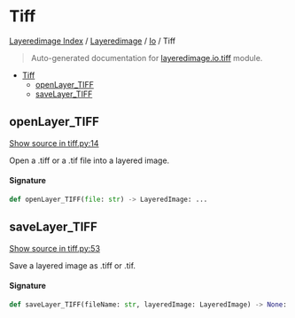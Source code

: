 # Tiff

[Layeredimage Index](../../README.md#layeredimage-index) /
[Layeredimage](../index.md#layeredimage) /
[Io](./index.md#io) /
Tiff

> Auto-generated documentation for [layeredimage.io.tiff](../../../../layeredimage/io/tiff.py) module.

- [Tiff](#tiff)
  - [openLayer_TIFF](#openlayer_tiff)
  - [saveLayer_TIFF](#savelayer_tiff)

## openLayer_TIFF

[Show source in tiff.py:14](../../../../layeredimage/io/tiff.py#L14)

Open a .tiff or a .tif file into a layered image.

#### Signature

```python
def openLayer_TIFF(file: str) -> LayeredImage: ...
```



## saveLayer_TIFF

[Show source in tiff.py:53](../../../../layeredimage/io/tiff.py#L53)

Save a layered image as .tiff or .tif.

#### Signature

```python
def saveLayer_TIFF(fileName: str, layeredImage: LayeredImage) -> None: ...
```